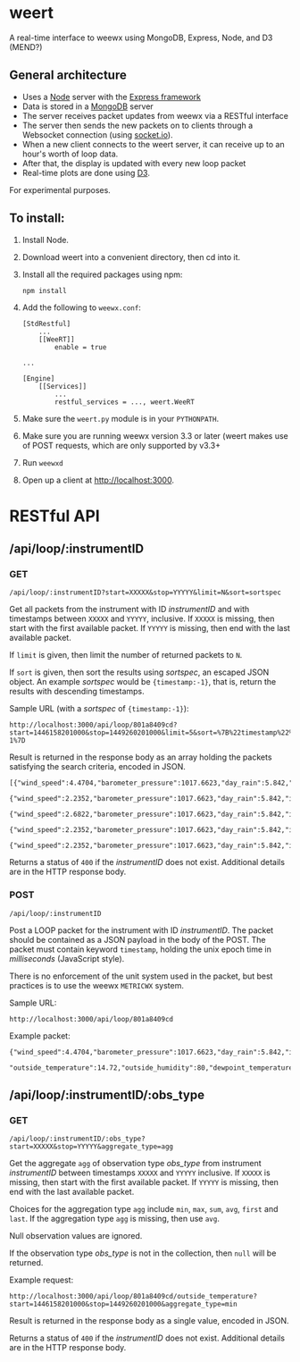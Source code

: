 # weert
A real-time interface to weewx using MongoDB, Express, Node, and D3 (MEND?)

## General architecture
- Uses a [Node](https://nodejs.org/) server with the [Express framework](http://expressjs.com/)
- Data is stored in a [MongoDB](https://www.mongodb.org/) server
- The server receives packet updates from weewx via a RESTful interface
- The server then sends the new packets on to clients through a Websocket
connection (using [socket.io](http://socket.io/)).
- When a new client connects to the weert server, it can receive up to 
an hour's worth of loop data.
- After that, the display is updated with every new loop packet
- Real-time plots are done using [D3](http://d3js.org/).

For experimental purposes.

## To install:

1. Install Node.

2. Download weert into a convenient directory, then cd into it.

3. Install all the required packages using npm:

    ```
    npm install   
    ```

4. Add the following to `weewx.conf`:

    ```
    [StdRestful]
        ...
        [[WeeRT]]
            enable = true

    ...
        
    [Engine]
        [[Services]]
            ...
            restful_services = ..., weert.WeeRT
    ```

5. Make sure the `weert.py` module is in your `PYTHONPATH`.

6. Make sure you are running weewx version 3.3 or later (weert makes use of POST requests, which are
only supported by v3.3+

7. Run `weewxd`

8. Open up a client at [http://localhost:3000](http://localhost:3000).

# RESTful API

## /api/loop/:instrumentID
### GET

    /api/loop/:instrumentID?start=XXXXX&stop=YYYYY&limit=N&sort=sortspec
    
    
Get all packets from the instrument with ID *instrumentID* and with timestamps between `XXXXX` and `YYYYY`, inclusive. 
If `XXXXX` is missing, then start with the first available packet. 
If `YYYYY` is missing, then end with the last available packet.

If `limit` is given, then limit the number of returned packets to `N`.

If `sort` is given, then sort the results using <i>sortspec</i>, an escaped JSON object.
An example <i>sortspec</i> would be `{timestamp:-1}`, that is, return the results with descending timestamps.

Sample URL (with a <i>sortspec</i> of `{timestamp:-1}`):

    http://localhost:3000/api/loop/801a8409cd?start=1446158201000&stop=1449260201000&limit=5&sort=%7B%22timestamp%22%3A-1%7D
  
Result is returned in the response body as an array holding the packets satisfying the search criteria, encoded
in JSON.

    [{"wind_speed":4.4704,"barometer_pressure":1017.6623,"day_rain":5.842,"inside_temperature":20.22,"wind_direction":263,"outside_temperature":14.72,"outside_humidity":80,"dewpoint_temperature":11.30,"timestamp":1446159220000},
     {"wind_speed":2.2352,"barometer_pressure":1017.6623,"day_rain":5.842,"inside_temperature":20.22,"wind_direction":252,"outside_temperature":14.72,"outside_humidity":80,"dewpoint_temperature":11.30,"timestamp":1446159218000},
     {"wind_speed":2.6822,"barometer_pressure":1017.6623,"day_rain":5.842,"inside_temperature":20.22,"wind_direction":276,"outside_temperature":14.72,"outside_humidity":80,"dewpoint_temperature":11.30,"timestamp":1446159216000},
     {"wind_speed":2.2352,"barometer_pressure":1017.6623,"day_rain":5.842,"inside_temperature":20.22,"wind_direction":232,"outside_temperature":14.72,"outside_humidity":80,"dewpoint_temperature":11.30,"timestamp":1446159214000},
     {"wind_speed":2.2352,"barometer_pressure":1017.6623,"day_rain":5.842,"inside_temperature":20.22,"wind_direction":232,"outside_temperature":14.72,"outside_humidity":80,"dewpoint_temperature":11.30,"timestamp":1446159212000}]

Returns a status of `400` if the *instrumentID* does not exist. Additional details are in the HTTP response body.


### POST

    /api/loop/:instrumentID

Post a LOOP packet for the instrument with ID *instrumentID*. The packet should be contained as a JSON payload in the body of the POST. The packet
must contain keyword `timestamp`, holding the unix epoch time in <i>milliseconds</i> (JavaScript style).

There is no enforcement of the unit system used in the packet, 
but best practices is to use the weewx `METRICWX` system.

Sample URL:

    http://localhost:3000/api/loop/801a8409cd

Example packet:

    {"wind_speed":4.4704,"barometer_pressure":1017.6623,"day_rain":5.842,"inside_temperature":20.22,"wind_direction":263,
     "outside_temperature":14.72,"outside_humidity":80,"dewpoint_temperature":11.30,"timestamp":1446159220000}

## /api/loop/:instrumentID/:obs_type
### GET

    /api/loop/:instrumentID/:obs_type?start=XXXXX&stop=YYYYY&aggregate_type=agg
    
Get the aggregate `agg` of observation type *obs_type* from instrument *instrumentID* between 
timestamps `XXXXX` and `YYYYY` inclusive.
If `XXXXX` is missing, then start with the first available packet. 
If `YYYYY` is missing, then end with the last available packet.

Choices for the aggregation type `agg` include `min`, `max`, `sum`, `avg`, `first` and `last`. 
If the aggregation type `agg` is missing, then use `avg`.

Null observation values are ignored.

If the observation type *obs_type* is not in the collection, then `null` will be returned.

Example request:

    http://localhost:3000/api/loop/801a8409cd/outside_temperature?start=1446158201000&stop=1449260201000&aggregate_type=min
    
Result is returned in the response body as a single value, encoded in JSON.

Returns a status of `400` if the *instrumentID* does not exist. Additional details are in the HTTP response body.

